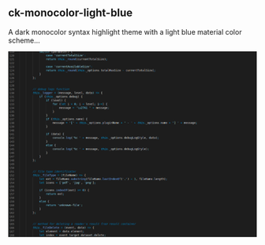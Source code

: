 ## ck-monocolor-light-blue
A dark monocolor syntax highlight theme with a light blue material color scheme...

![theme preview](./images/vscode-monocolor-light-blue.png)